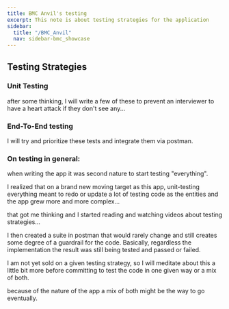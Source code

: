 ```yaml
---
title: BMC Anvil's testing
excerpt: This note is about testing strategies for the application
sidebar:
  title: "/BMC_Anvil"
  nav: sidebar-bmc_showcase
---
```


## Testing Strategies

### Unit Testing

after some thinking, I will write a few of these to prevent an interviewer to have a heart attack if they don't see any...

### End-To-End testing

I will try and prioritize these tests and integrate them via postman.

### On testing in general:

when writing the app it was second nature to start testing "everything".

I realized that on a brand new moving target as this app, unit-testing everything meant to redo or update a lot of testing code as the
entities and the app grew more and more complex...

that got me thinking and I started reading and watching videos about testing strategies...

I then created a suite in postman that would rarely change and still creates some degree of a guardrail for the code. Basically, regardless
the implementation the result was still being tested and passed or failed.

I am not yet sold on a given testing strategy, so I will meditate about this a little bit more before committing to test the code in one
given way or a mix of both.

because of the nature of the app a mix of both might be the way to go eventually. 